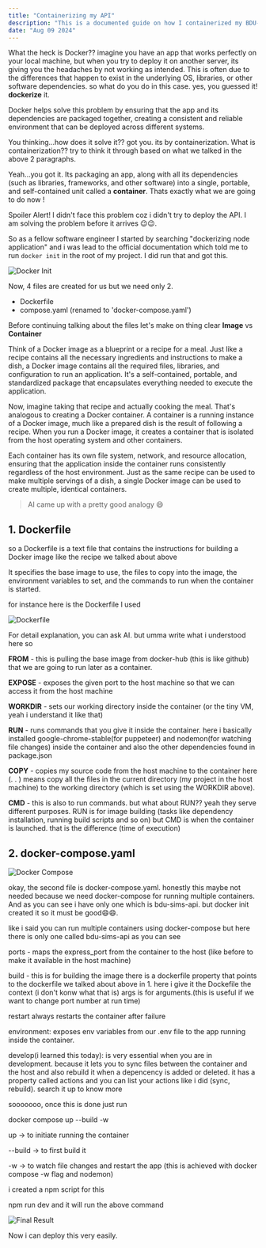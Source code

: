 ```yaml
---
title: "Containerizing my API"
description: "This is a documented guide on how I containerized my BDU-SIMS-API."
date: "Aug 09 2024"
---
```


What the heck is Docker?? imagine you have an app that works perfectly on your local machine, but when you try to deploy it on another server, its giving you the headaches by not working as intended. This is often due to the differences that happen to exist in the underlying OS, libraries, or other software dependencies. so what do you do in this case. yes, you guessed it! **dockerize** it.

Docker helps solve this problem by ensuring that the app and its dependencies are packaged together, creating a consistent and reliable environment that can be deployed across different systems.

You thinking...how does it solve it?? got you. its by containerization. What is containerization?? try to think it through based on what we talked in the above 2 paragraphs.

Yeah...you got it. Its packaging an app, along with all its dependencies (such as libraries, frameworks, and other software) into a single, portable, and self-contained unit called a **container**. Thats exactly what we are going to do now !

Spoiler Alert! I didn't face this problem coz i didn't try to deploy the API. I am solving the problem before it arrives 😉😉.

So as a fellow software engineer I started by searching "dockerizing node application" and i was lead to the official documentation which told me to run `docker init` in the root of my project. I did run that and got this.

![Docker Init](https://telegra.ph/file/608f4df373bfd1ec16d6e.png)

Now, 4 files are created for us but we need only 2.

- Dockerfile
- compose.yaml (renamed to 'docker-compose.yaml')

Before continuing talking about the files let's make on thing clear **Image** vs **Container**

Think of a Docker image as a blueprint or a recipe for a meal. Just like a recipe contains all the necessary ingredients and instructions to make a dish, a Docker image contains all the required files, libraries, and configuration to run an application. It's a self-contained, portable, and standardized package that encapsulates everything needed to execute the application.

Now, imagine taking that recipe and actually cooking the meal. That's analogous to creating a Docker container. A container is a running instance of a Docker image, much like a prepared dish is the result of following a recipe. When you run a Docker image, it creates a container that is isolated from the host operating system and other containers.

Each container has its own file system, network, and resource allocation, ensuring that the application inside the container runs consistently regardless of the host environment. Just as the same recipe can be used to make multiple servings of a dish, a single Docker image can be used to create multiple, identical containers.

> AI came up with a pretty good analogy 😄

## 1. Dockerfile

so a Dockerfile is a text file that contains the instructions for building a Docker image like the recipe we talked about above

It specifies the base image to use, the files to copy into the image, the environment variables to set, and the commands to run when the container is started.

for instance here is the Dockerfile I used

![Dockerfile](https://telegra.ph/file/7626bb59a29c33d65f446.png)

For detail explanation, you can ask AI. but umma write what i understood here so

**FROM** - this is pulling the base image from docker-hub (this is like github) that we are going to run later as a container.

**EXPOSE** - exposes the given port to the host machine so that we can access it from the host machine

**WORKDIR** - sets our working directory inside the container (or the tiny VM, yeah i understand it like that)

**RUN** - runs commands that you give it inside the container. here i basically installed google-chrome-stable(for puppeteer) and nodemon(for watching file changes) inside the container and also the other dependencies found in package.json

**COPY** - copies my source code from the host machine to the container here (. . ) means copy all the files in the current directory (my project in the host machine) to the working directory (which is set using the WORKDIR above).

**CMD** - this is also to run commands. but what about RUN?? yeah they serve different purposes. RUN is for image building (tasks like dependency installation, running build scripts and so on) but CMD is when the container is launched. that is the difference (time of execution)

## 2. docker-compose.yaml

![Docker Compose](https://telegra.ph/file/94e679df5077fd7a07b1e.png)

okay, the second file is docker-compose.yaml. honestly this maybe not needed because we need docker-compose for running multiple containers. And as you can see i have only one which is bdu-sims-api. but docker init created it so it must be good😄😄.

like i said you can run multiple containers using docker-compose but here there is only one called bdu-sims-api as you can see

ports - maps the express_port from the container to the host (like before to make it available in the host machine)

build - this is for building the image there is a dockerfile property that points to the dockerfile we talked about above in 1. here i give it the Dockefile the context (i don't konw what that is) args is for arguments.(this is useful if we want to change port number at run time)

restart always restarts the container after failure

environment: exposes env variables from our .env file to the app running inside the container.

develop(i learned this today): is very essential when you are in development. because it lets you to sync files between the container and the host and also rebuild it when a depencency is added or deleted. it has a property called actions and you can list your actions like i did (sync, rebuild). search it up to know more

sooooooo, once this is done just run

docker compose up --build -w

up -> to initiate running the container

--build -> to first build it

-w -> to watch file changes and restart the app (this is achieved with docker compose -w flag and nodemon)

i created a npm script for this

npm run dev and it will run the above command

![Final Result](https://telegra.ph/file/6bae57ccc6096d99de177.jpg)

Now i can deploy this very easily.
